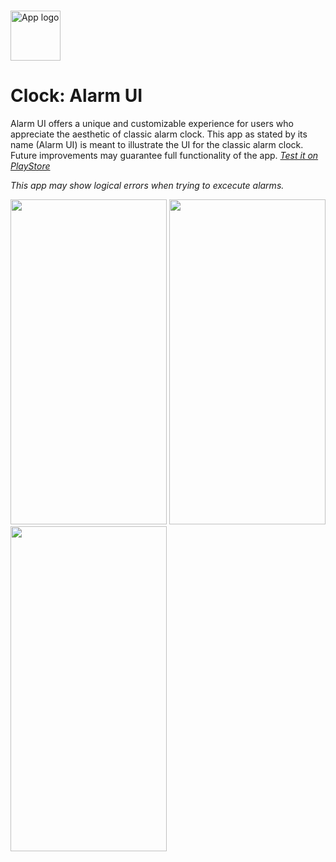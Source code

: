 ###

<img height="80" src="C:\Users\Samuel Wakoli\AndroidStudioProjects\Clock\app\src\main\res\mipmap-xxxhdpi\ic_launcher_round.webp" title="App logo" width="80"/>

# Clock: Alarm UI

Alarm UI offers a unique and customizable experience for users who appreciate the aesthetic of classic alarm clock. This app as stated by its name (Alarm UI) is meant to illustrate the UI for the classic alarm
clock. Future improvements may guarantee full functionality of the app. _[Test it on PlayStore](https://play.google.com/store/apps/details?id=com.samwrotethecode.clock)_

_This app may show logical errors when trying to excecute alarms._

<img src="C:\Users\Samuel Wakoli\AndroidStudioProjects\Clock\screenshots\home.png" width="250" height="520"/>  <img src="C:\Users\Samuel Wakoli\AndroidStudioProjects\Clock\screenshots\alarm_detail.png" width="250" height="520"/>  <img src="C:\Users\Samuel Wakoli\AndroidStudioProjects\Clock\screenshots\add_alarm.png" width="250" height="520"/>